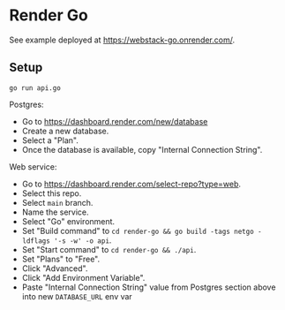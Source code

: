 # Render Go

See example deployed at
<https://webstack-go.onrender.com/>.

## Setup

```
go run api.go
```

Postgres:

* Go to <https://dashboard.render.com/new/database>
* Create a new database.
* Select a "Plan".
* Once the database is available, copy "Internal Connection String".

Web service:

* Go to <https://dashboard.render.com/select-repo?type=web>.
* Select this repo.
* Select `main` branch.
* Name the service.
* Select "Go" environment.
* Set "Build command" to `cd render-go && go build -tags netgo -ldflags '-s -w' -o api`.
* Set "Start command" to `cd render-go && ./api`.
* Set "Plans" to "Free".
* Click "Advanced".
* Click "Add Environment Variable".
* Paste "Internal Connection String" value from Postgres section above into new `DATABASE_URL` env var
